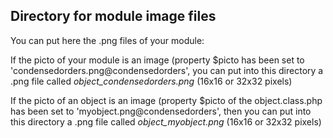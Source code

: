 
Directory for module image files
--------------------------------

You can put here the .png files of your module:


If the picto of your module is an image (property $picto has been set to 'condensedorders.png@condensedorders', you can put into this
directory a .png file called *object_condensedorders.png* (16x16 or 32x32 pixels)


If the picto of an object is an image (property $picto of the object.class.php has been set to 'myobject.png@condensedorders', then you can put into this
directory a .png file called *object_myobject.png* (16x16 or 32x32 pixels)

